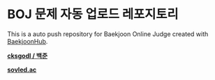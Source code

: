 # BOJ 문제 자동 업로드 레포지토리
This is a auto push repository for Baekjoon Online Judge created with [BaekjoonHub](https://github.com/BaekjoonHub/BaekjoonHub).

**[cksgodl / 백준](https://www.acmicpc.net/user/cksgodl)**

**[sovled.ac](https://solved.ac/problems/level)**

